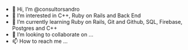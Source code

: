 - 👋 Hi, I’m @consultorsandro
- 👀 I’m interested in C++, Ruby on Rails and Back End
- 🌱 I’m currently learning Ruby on Rails, Git and Github, SQL, Firebase, Postgres and C++
- 💞️ I’m looking to collaborate on ...
- 📫 How to reach me ...

<!---
consultorsandro/consultorsandro is a ✨ special ✨ repository because its `README.md` (this file) appears on your GitHub profile.
You can click the Preview link to take a look at your changes.
--->
